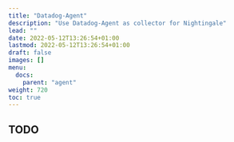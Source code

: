 ```yaml
---
title: "Datadog-Agent"
description: "Use Datadog-Agent as collector for Nightingale"
lead: ""
date: 2022-05-12T13:26:54+01:00
lastmod: 2022-05-12T13:26:54+01:00
draft: false
images: []
menu:
  docs:
    parent: "agent"
weight: 720
toc: true
---
```


## TODO